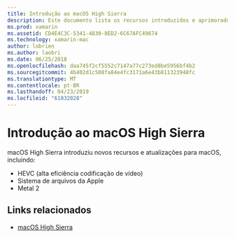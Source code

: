 ```yaml
---
title: Introdução ao macOS High Sierra
description: Este documento lista os recursos introduzidos e aprimorado no macOS High Sierra e links para a descrição de alto nível da Apple da atualização.
ms.prod: xamarin
ms.assetid: CD4E4C3C-5341-4830-8ED2-6C67AFC49674
ms.technology: xamarin-mac
author: lobrien
ms.author: laobri
ms.date: 06/25/2018
ms.openlocfilehash: daa745f2cf5552c7147a77c273ed8be5956bf4b2
ms.sourcegitcommit: 4b402d1c508fa84e4fc3171a6e43b811323948fc
ms.translationtype: MT
ms.contentlocale: pt-BR
ms.lasthandoff: 04/23/2019
ms.locfileid: "61032028"
---
```

# <a name="introduction-to-macos-high-sierra"></a>Introdução ao macOS High Sierra

macOS High Sierra introduziu novos recursos e atualizações para macOS, incluindo:

- HEVC (alta eficiência codificação de vídeo)
- Sistema de arquivos da Apple
- Metal 2

## <a name="related-links"></a>Links relacionados

- [macOS High Sierra](https://www.apple.com/macos/high-sierra/)
